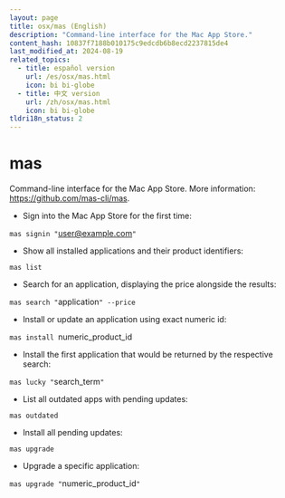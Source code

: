 ```yaml
---
layout: page
title: osx/mas (English)
description: "Command-line interface for the Mac App Store."
content_hash: 10837f7188b010175c9edcdb6b8ecd2237815de4
last_modified_at: 2024-08-19
related_topics:
  - title: español version
    url: /es/osx/mas.html
    icon: bi bi-globe
  - title: 中文 version
    url: /zh/osx/mas.html
    icon: bi bi-globe
tldri18n_status: 2
---
```

# mas

Command-line interface for the Mac App Store.
More information: <https://github.com/mas-cli/mas>.

- Sign into the Mac App Store for the first time:

`mas signin "`<span class="tldr-var badge badge-pill bg-dark-lm bg-white-dm text-white-lm text-dark-dm font-weight-bold">user@example.com</span>`"`

- Show all installed applications and their product identifiers:

`mas list`

- Search for an application, displaying the price alongside the results:

`mas search "`<span class="tldr-var badge badge-pill bg-dark-lm bg-white-dm text-white-lm text-dark-dm font-weight-bold">application</span>`" --price`

- Install or update an application using exact numeric id:

`mas install `<span class="tldr-var badge badge-pill bg-dark-lm bg-white-dm text-white-lm text-dark-dm font-weight-bold">numeric_product_id</span>

- Install the first application that would be returned by the respective search:

`mas lucky "`<span class="tldr-var badge badge-pill bg-dark-lm bg-white-dm text-white-lm text-dark-dm font-weight-bold">search_term</span>`"`

- List all outdated apps with pending updates:

`mas outdated`

- Install all pending updates:

`mas upgrade`

- Upgrade a specific application:

`mas upgrade "`<span class="tldr-var badge badge-pill bg-dark-lm bg-white-dm text-white-lm text-dark-dm font-weight-bold">numeric_product_id</span>`"`

